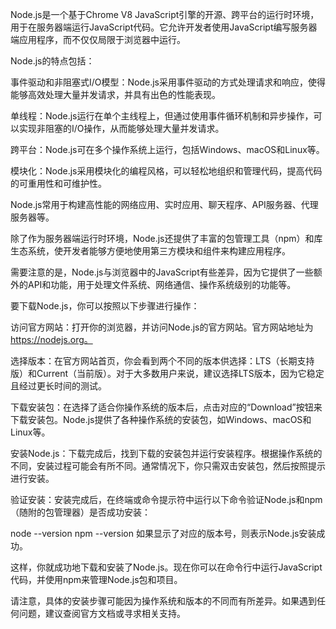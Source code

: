 Node.js是一个基于Chrome V8 JavaScript引擎的开源、跨平台的运行时环境，用于在服务器端运行JavaScript代码。它允许开发者使用JavaScript编写服务器端应用程序，而不仅仅局限于浏览器中运行。

Node.js的特点包括：

事件驱动和非阻塞式I/O模型：Node.js采用事件驱动的方式处理请求和响应，使得能够高效处理大量并发请求，并具有出色的性能表现。

单线程：Node.js运行在单个主线程上，但通过使用事件循环机制和异步操作，可以实现非阻塞的I/O操作，从而能够处理大量并发请求。

跨平台：Node.js可在多个操作系统上运行，包括Windows、macOS和Linux等。

模块化：Node.js采用模块化的编程风格，可以轻松地组织和管理代码，提高代码的可重用性和可维护性。

Node.js常用于构建高性能的网络应用、实时应用、聊天程序、API服务器、代理服务器等。

除了作为服务器端运行时环境，Node.js还提供了丰富的包管理工具（npm）和库生态系统，使开发者能够方便地使用第三方模块和组件来构建应用程序。

需要注意的是，Node.js与浏览器中的JavaScript有些差异，因为它提供了一些额外的API和功能，用于处理文件系统、网络通信、操作系统级别的功能等。




要下载Node.js，你可以按照以下步骤进行操作：

访问官方网站：打开你的浏览器，并访问Node.js的官方网站。官方网站地址为 https://nodejs.org。

选择版本：在官方网站首页，你会看到两个不同的版本供选择：LTS（长期支持版）和Current（当前版）。对于大多数用户来说，建议选择LTS版本，因为它稳定且经过更长时间的测试。

下载安装包：在选择了适合你操作系统的版本后，点击对应的“Download”按钮来下载安装包。Node.js提供了各种操作系统的安装包，如Windows、macOS和Linux等。

安装Node.js：下载完成后，找到下载的安装包并运行安装程序。根据操作系统的不同，安装过程可能会有所不同。通常情况下，你只需双击安装包，然后按照提示进行安装。

验证安装：安装完成后，在终端或命令提示符中运行以下命令验证Node.js和npm（随附的包管理器）是否成功安装：

node --version
npm --version
如果显示了对应的版本号，则表示Node.js安装成功。

这样，你就成功地下载和安装了Node.js。现在你可以在命令行中运行JavaScript代码，并使用npm来管理Node.js包和项目。

请注意，具体的安装步骤可能因为操作系统和版本的不同而有所差异。如果遇到任何问题，建议查阅官方文档或寻求相关支持。